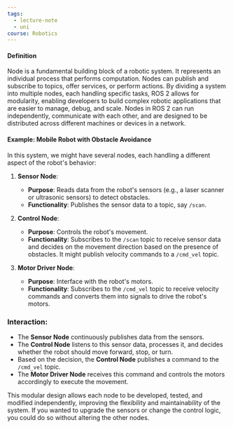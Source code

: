 ```yaml
---
tags:
  - lecture-note
  - uni
course: Robotics
---
```

#### Definition
Node is a fundamental building block of a robotic system. It represents an individual process that performs computation. Nodes can publish and subscribe to topics, offer services, or perform actions. By dividing a system into multiple nodes, each handling specific tasks, ROS 2 allows for modularity, enabling developers to build complex robotic applications that are easier to manage, debug, and scale. Nodes in ROS 2 can run independently, communicate with each other, and are designed to be distributed across different machines or devices in a network.

#### Example: Mobile Robot with Obstacle Avoidance

In this system, we might have several nodes, each handling a different aspect of the robot's behavior:

1. **Sensor Node**:
    
    - **Purpose**: Reads data from the robot's sensors (e.g., a laser scanner or ultrasonic sensors) to detect obstacles.
    - **Functionality**: Publishes the sensor data to a topic, say `/scan`.
2. **Control Node**:
    
    - **Purpose**: Controls the robot's movement.
    - **Functionality**: Subscribes to the `/scan` topic to receive sensor data and decides on the movement direction based on the presence of obstacles. It might publish velocity commands to a `/cmd_vel` topic.
3. **Motor Driver Node**:
    
    - **Purpose**: Interface with the robot's motors.
    - **Functionality**: Subscribes to the `/cmd_vel` topic to receive velocity commands and converts them into signals to drive the robot's motors.

### Interaction:

- The **Sensor Node** continuously publishes data from the sensors.
- The **Control Node** listens to this sensor data, processes it, and decides whether the robot should move forward, stop, or turn.
- Based on the decision, the **Control Node** publishes a command to the `/cmd_vel` topic.
- The **Motor Driver Node** receives this command and controls the motors accordingly to execute the movement.

This modular design allows each node to be developed, tested, and modified independently, improving the flexibility and maintainability of the system. If you wanted to upgrade the sensors or change the control logic, you could do so without altering the other nodes.